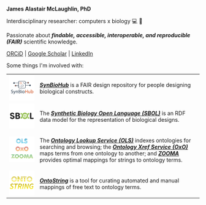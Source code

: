<b>James Alastair McLaughlin, PhD</b>

Interdisciplinary researcher: computers x biology 💻 🦠

Passionate about <b><i>findable, accessible, interoperable, and reproducible (FAIR)</i></b> scientific knowledge.

<a href="https://orcid.org/0000-0002-8361-2795">ORCiD</a> |
<a href="https://scholar.google.co.uk/citations?user=AbyNX4YAAAAJ&hl=en#">Google Scholar</a> |
<a href="https://linkedin.com/in/jamesamcl">LinkedIn</a>

Some things I'm involved with:

<table>
  <tbody>
    <tr>
    <td><img src="synbiohub-02.svg?raw=1" width=300  alt="SynBioHub"/></td>
    <td>
      <p><b><i><a href="https://synbiohub.org">SynBioHub</a></i></b> is a FAIR design repository for people designing biological constructs.</p>
    </td>
    </tr>
    <tr>
    <td><img src="sbol-01.svg?raw=1" width=300  alt="The Synthetic Biology Open Language (SBOL)"/></td>
    <td>
      <p>The <b><i><a href="https://sbolstandard.org">Synthetic Biology Open Language (SBOL)</a></i></b> is an RDF data model for the representation of biological designs.</p>
    </td>
    </tr>
        <tr>
    <td><img src="ontotools-01.png?raw=1" width=300 alt="The Ontology Lookup Service (OLS), Ontology Xref Service (OxO), and ZOOMA"/></td>
    <td>
      <p>The <b><i><a href="https://www.ebi.ac.uk/ols">Ontology Lookup Service (OLS)</a></i></b> indexes ontologies for searching and browsing; the <b><i><a href="https://www.ebi.ac.uk/spot/oxo">Ontology Xref Service (OxO)</a></i></b> maps terms from one ontology to another; and <b><i><a href="https://www.ebi.ac.uk/spot/zooma">ZOOMA</a></i></b> provides optimal mappings for strings to ontology terms.</p>
      </p>
    </td>
    </tr>
          <tr>
    <td><img src="ontostring-03.svg?raw=1" width=300 alt="OntoString"/></td>
    <td>
      <p><b><i><a href="https://www.github.com/EBISPOT/OntoString">OntoString</a></i></b> is a tool for curating automated and manual mappings of free text to ontology terms.</p>
      </p>
    </td>
    </tr>
   </tbody>
</table>




